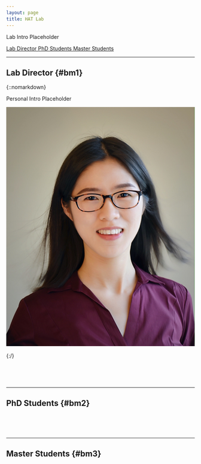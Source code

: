 ```yaml
---
layout: page
title: HAT Lab
---
```

Lab Intro Placeholder

<a role="button" href="#bm1" class="btn btn-primary btn-md"> Lab Director </a>
<a role="button" href="#bm2" class="btn btn-primary btn-md"> PhD Students </a>
<a role="button" href="#bm3" class="btn btn-primary btn-md"> Master Students</a>

---
## Lab Director {#bm1}
{::nomarkdown}
<div class="main-topic">
    <div class="right-profile-text">
        <p>Personal Intro Placeholder</p>
    </div>
    <div class="left-profile-picture">
        <img src="images/Profile/NaDu22.jpeg">
    </div>
</div>

{:/}


<p>&nbsp;</p>
<p>&nbsp;</p>


---
## PhD Students {#bm2}
<p></p>

<p>&nbsp;</p>
<p>&nbsp;</p>




---
## Master Students {#bm3}
<p></p>